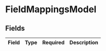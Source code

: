 # FieldMappingsModel


## Fields

| Field       | Type        | Required    | Description |
| ----------- | ----------- | ----------- | ----------- |